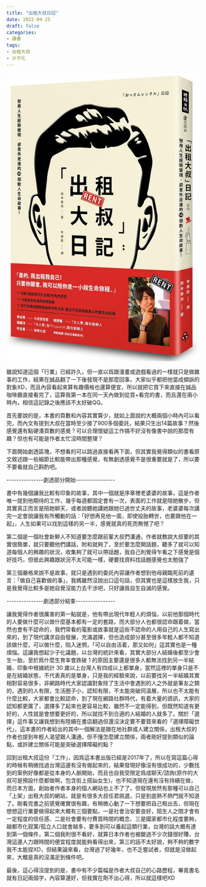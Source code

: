 ```yaml
---
title: "出租大叔日記"
date: 2022-04-25
draft: false
categories:
- 讀書
tags:
- 出租大叔
- 少子化
---
```

![出租大叔日記](diary-of-uncle-for-rental.jpg)

雖說知道這個「行業」已經許久，但一直以爲跟漫畫或遊戲看過的一樣就只是做雜事的工作，結果在誠品翻了一下後發現不是那麼回事，大家似乎都把他當成傾訴的對象XD，而且內容看起來算有趣價格也還算便宜，所以就把它買下來直接在誠品咖啡廳直接看完了，這算我第一本在同一天內做到從買+看完的書，而且還在兩小時內，相信這記錄之後應該不太好破QQ。

首先要說的是，本書的頁數和內容其實算少，就如上面說的大概兩個小時內可以看完，而內文有提到大叔在當時至少接了900多個委託，結果只生出14篇故事？然後感覺還有點硬湊頁數的感覺？可以合理懷疑這工作搞不好沒有像書中說的那麼有趣？但也有可能是作者太忙沒時間整理？

下面開始劇透區塊，不想看的可以跳過直接看再下面，但其實我覺得類似的書看原文敘述跟一些細節比較能帶出那種感覺，有無劇透感覺不是很重要就是了，所以要不要看就自己斟酌吧。

---------------劇透部分開始----------------

書中有幾個讓我比較有印象的故事，其中一個就是序章裡老婆婆的故事，這是作者唯一提到他期待的工作，幾乎每週都固定會有一次，表面的工作就是陪她散步，但其實真正而言是陪她聊天，或者說聽她講她跟她已過世丈夫的故事，老婆婆每次講完一定會說讓我有所觸動的話：「好想再見他一面，即使投胎轉世，也要跟他在一起」，人生如果可以找到這樣的另一半，感覺就真的死而無憾了吧？

第二個是一個社會新鮮人不知道要怎麼跟前輩大叔們溝通，作者就教說大叔要的其實很簡單，就只要聽他們講話，附和就夠了，至於要怎麼開話題，聽多了就可以知道每個人的興趣的狀況，收集夠了就可以帶話題，我自己則覺得乍看之下感覺是個好技巧，但彼此興趣跟狀況不太可能一樣，硬要找資料找話題感覺也太勉強了

第三個嚴格來說不是故事，就只是遇到的委託內容讓作者想到他母親臨死前的遺言：「做自己喜歡做的事」，我媽雖然沒說出口這句話，但其實也是這樣放生我，只是我覺得比較多是她自覺沒能力去干涉吧，只好讓我自生自滅的感覺。

---------------劇透部分結束----------------

讓我覺得作者很厲害的第一點就是，他有帶出現代年輕人的煩惱，以前他那個時代的人要做什麼可以做什麼基本都有一定的套路，而大部分人也都很認命跟着做，當然也會有不認命的，我們常看的電影或故事就是這些不認命的人用自己的人生寫出來的，到了現代講求自由發展，充滿選擇，但也造成部分甚至很多年輕人都不知道該做什麼，可以做什麼，陷入迷惘，「可以自由活着，那又如何」這其實也是一種煩惱。這讓我想起少子化議題，以台灣的統計來看，其實大部分人結婚後都至少會生一胎，至於爲什麼生育率會跌破 1 的原因主要還是很多人都無法找到另一半結婚，印象中根據統計 30 歲以上台灣人有四成以上都單身，當然這裡的單身只是不是在結婚狀態，不代表真的是單身，只是我的經驗來說，以前要找另一半結婚其實相對容易很多，非網路時代大家認識對象除了生活中會遇到的人之外就是筆友之類的，遇到的人有限，生活圈子小，認知有限，不太能突破同溫層，所以也不太能有什麼比較，大家都會比較認命，到了現在網路社群時代，有着大量的資訊，大家的認知都更廣了，選擇多了起來也更容易比較，雖然不一定能得到，但既然知道有更好的，人性就是會想要更好的，所以就找不到合適的人結婚的人就多了。關於「選擇」這件事又讓我想到有陸續在書店翻過但還沒決定要不要買來看的「選擇障礙世代」，這本書的作者給出的其中一個解法是跟在地社群或人建立關係，出租大叔的作者也提到年輕人渴望跟人溝通，但不懂怎麼建立關係，兩者剛好提到類似的論點，或許建立關係可能是突破選擇障礙的點？

回到出租大叔這份「工作」，因爲這本書出版已經是2017年了，所以在寫這篇心得的時候有稍微找過台灣這邊有沒有做起來的，結果發現好像沒有很成功的，少數找到的案例好像都是從本身的人脈開始，而且也自我受限定爲成聊天/諮詢(原作的大叔可是預設什麼都做啊，包含街上搭訕女生)，也不知道現在還有沒有持續在做，而日本方面，創始者作者本身的個人網站也上不了了，但發現居然有那種可以自己「上架」出租大叔的網站，就是有很多大叔任君挑選，只是到底熱不熱門就不知道了。剛看完書之前感覺確實很有趣，有稍微心動了一下想要把自己租出去，但現在想想這行業要做得起來大概有三個要點，一是社會治安要良好，陌生人之間才會有一定程度的信任感、二是社會要有付費買時間的概念、三是國家都市化程度要夠，越都市化寂寞/孤立人口就會越多，要多到可以養起這類行業，台灣的話大概有達到第一個條件，第二個我則很不看好，就算日本作者也被酸過不少次錢很好賺，台灣這邊人力跟時間的便宜程度就能夠看得出來，第三的話不太好說，夠不夠的數字我不太能捏XD，但結果論來看，台灣過了好幾年，也不乏嘗試者，但就是沒做起來，大概是真的沒滿足到條件吧。

最後，這心得沒提到的是，書中有不少篇幅是作者大叔自己的心路歷程，畢竟書名就有日記兩個字，內容算還好，但我實在劑不出心得，所以就這樣吧XD


